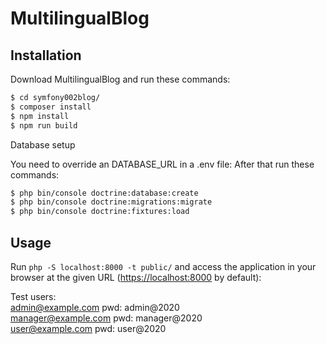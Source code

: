 MultilingualBlog
========================

Installation
------------

Download MultilingualBlog and run these commands:

```bash
$ cd symfony002blog/
$ composer install
$ npm install
$ npm run build
```

Database setup

You need to override an DATABASE_URL in a .env file:
After that run these commands:

```bash
$ php bin/console doctrine:database:create
$ php bin/console doctrine:migrations:migrate
$ php bin/console doctrine:fixtures:load
```

Usage
-----

Run `php -S localhost:8000 -t public/` and access the application in your
browser at the given URL (<https://localhost:8000> by default):

Test users:  
admin@example.com  pwd: admin@2020  
manager@example.com  pwd: manager@2020  
user@example.com  pwd: user@2020  